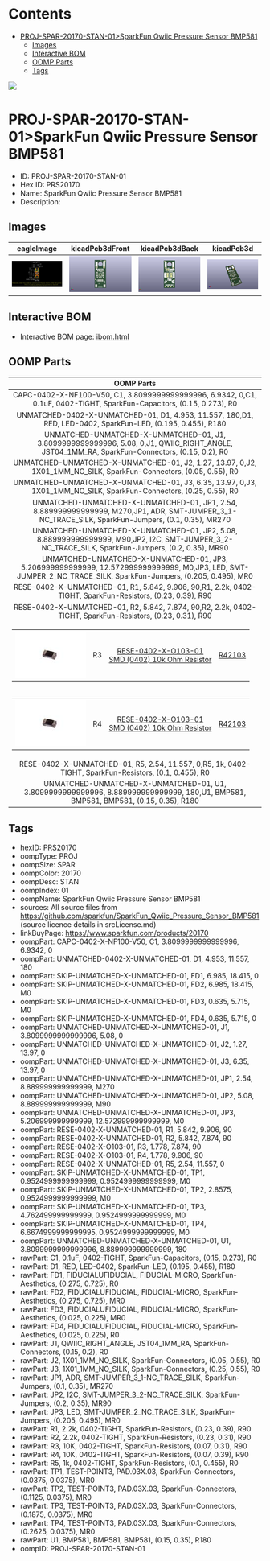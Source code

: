 



Contents
========

* [PROJ-SPAR-20170-STAN-01>SparkFun Qwiic Pressure Sensor BMP581](#proj-spar-20170-stan-01sparkfun-qwiic-pressure-sensor-bmp581)
	* [Images](#images)
	* [Interactive BOM](#interactive-bom)
	* [OOMP Parts](#oomp-parts)
	* [Tags](#tags)
  
![][im]
# PROJ-SPAR-20170-STAN-01>SparkFun Qwiic Pressure Sensor BMP581

- ID: PROJ-SPAR-20170-STAN-01
- Hex ID: PRS20170
- Name: SparkFun Qwiic Pressure Sensor BMP581
- Description: 

## Images
  
  

|eagleImage|kicadPcb3dFront|kicadPcb3dBack|kicadPcb3d|
| :---: | :---: | :---: | :---: |
|[![eagleImage](eagleImage_140.png)](eagleImage_600.png)|[![kicadPcb3dFront](kicadPcb3dFront_140.png)](kicadPcb3dFront_600.png)|[![kicadPcb3dBack](kicadPcb3dBack_140.png)](kicadPcb3dBack_600.png)|[![kicadPcb3d](kicadPcb3d_140.png)](kicadPcb3d_600.png)|

## Interactive BOM

- Interactive BOM page: [ibom.html](kicad/bom/ibom.html)

## OOMP Parts
  

|OOMP Parts|
| :---: |
|CAPC-0402-X-NF100-V50, C1, 3.8099999999999996, 6.9342, 0,C1, 0.1uF, 0402-TIGHT, SparkFun-Capacitors, (0.15, 0.273), R0|
|UNMATCHED-0402-X-UNMATCHED-01, D1, 4.953, 11.557, 180,D1, RED, LED-0402, SparkFun-LED, (0.195, 0.455), R180|
|UNMATCHED-UNMATCHED-X-UNMATCHED-01, J1, 3.8099999999999996, 5.08, 0,J1, QWIIC_RIGHT_ANGLE, JST04_1MM_RA, SparkFun-Connectors, (0.15, 0.2), R0|
|UNMATCHED-UNMATCHED-X-UNMATCHED-01, J2, 1.27, 13.97, 0,J2, 1X01_1MM_NO_SILK, SparkFun-Connectors, (0.05, 0.55), R0|
|UNMATCHED-UNMATCHED-X-UNMATCHED-01, J3, 6.35, 13.97, 0,J3, 1X01_1MM_NO_SILK, SparkFun-Connectors, (0.25, 0.55), R0|
|UNMATCHED-UNMATCHED-X-UNMATCHED-01, JP1, 2.54, 8.889999999999999, M270,JP1, ADR, SMT-JUMPER_3_1-NC_TRACE_SILK, SparkFun-Jumpers, (0.1, 0.35), MR270|
|UNMATCHED-UNMATCHED-X-UNMATCHED-01, JP2, 5.08, 8.889999999999999, M90,JP2, I2C, SMT-JUMPER_3_2-NC_TRACE_SILK, SparkFun-Jumpers, (0.2, 0.35), MR90|
|UNMATCHED-UNMATCHED-X-UNMATCHED-01, JP3, 5.206999999999999, 12.572999999999999, M0,JP3, LED, SMT-JUMPER_2_NC_TRACE_SILK, SparkFun-Jumpers, (0.205, 0.495), MR0|
|RESE-0402-X-UNMATCHED-01, R1, 5.842, 9.906, 90,R1, 2.2k, 0402-TIGHT, SparkFun-Resistors, (0.23, 0.39), R90|
|RESE-0402-X-UNMATCHED-01, R2, 5.842, 7.874, 90,R2, 2.2k, 0402-TIGHT, SparkFun-Resistors, (0.23, 0.31), R90|
|<table><tr><td>![RESE-0402-X-O103-01](https://raw.githubusercontent.com/oomlout/oomlout_OOMP_parts/main/RESE-0402-X-O103-01/image_140.jpg)</td><td> R3</td><td>[RESE-0402-X-O103-01<br>SMD (0402) 10k Ohm Resistor](https://github.com/oomlout/oomlout_OOMP_parts/tree/main/RESE-0402-X-O103-01/)</td><td>[R42103](https://github.com/oomlout/oomlout_OOMP_parts/tree/main/RESE-0402-X-O103-01/)</td></tr></table>|
|<table><tr><td>![RESE-0402-X-O103-01](https://raw.githubusercontent.com/oomlout/oomlout_OOMP_parts/main/RESE-0402-X-O103-01/image_140.jpg)</td><td> R4</td><td>[RESE-0402-X-O103-01<br>SMD (0402) 10k Ohm Resistor](https://github.com/oomlout/oomlout_OOMP_parts/tree/main/RESE-0402-X-O103-01/)</td><td>[R42103](https://github.com/oomlout/oomlout_OOMP_parts/tree/main/RESE-0402-X-O103-01/)</td></tr></table>|
|RESE-0402-X-UNMATCHED-01, R5, 2.54, 11.557, 0,R5, 1k, 0402-TIGHT, SparkFun-Resistors, (0.1, 0.455), R0|
|UNMATCHED-UNMATCHED-X-UNMATCHED-01, U1, 3.8099999999999996, 8.889999999999999, 180,U1, BMP581, BMP581, BMP581, (0.15, 0.35), R180|

## Tags

- hexID: PRS20170
- oompType: PROJ
- oompSize: SPAR
- oompColor: 20170
- oompDesc: STAN
- oompIndex: 01
- oompName: SparkFun Qwiic Pressure Sensor BMP581
- sources: All source files from https://github.com/sparkfun/SparkFun_Qwiic_Pressure_Sensor_BMP581 (source licence details in srcLicense.md)
- linkBuyPage: https://www.sparkfun.com/products/20170
- oompPart: CAPC-0402-X-NF100-V50, C1, 3.8099999999999996, 6.9342, 0
- oompPart: UNMATCHED-0402-X-UNMATCHED-01, D1, 4.953, 11.557, 180
- oompPart: SKIP-UNMATCHED-X-UNMATCHED-01, FD1, 6.985, 18.415, 0
- oompPart: SKIP-UNMATCHED-X-UNMATCHED-01, FD2, 6.985, 18.415, M0
- oompPart: SKIP-UNMATCHED-X-UNMATCHED-01, FD3, 0.635, 5.715, M0
- oompPart: SKIP-UNMATCHED-X-UNMATCHED-01, FD4, 0.635, 5.715, 0
- oompPart: UNMATCHED-UNMATCHED-X-UNMATCHED-01, J1, 3.8099999999999996, 5.08, 0
- oompPart: UNMATCHED-UNMATCHED-X-UNMATCHED-01, J2, 1.27, 13.97, 0
- oompPart: UNMATCHED-UNMATCHED-X-UNMATCHED-01, J3, 6.35, 13.97, 0
- oompPart: UNMATCHED-UNMATCHED-X-UNMATCHED-01, JP1, 2.54, 8.889999999999999, M270
- oompPart: UNMATCHED-UNMATCHED-X-UNMATCHED-01, JP2, 5.08, 8.889999999999999, M90
- oompPart: UNMATCHED-UNMATCHED-X-UNMATCHED-01, JP3, 5.206999999999999, 12.572999999999999, M0
- oompPart: RESE-0402-X-UNMATCHED-01, R1, 5.842, 9.906, 90
- oompPart: RESE-0402-X-UNMATCHED-01, R2, 5.842, 7.874, 90
- oompPart: RESE-0402-X-O103-01, R3, 1.778, 7.874, 90
- oompPart: RESE-0402-X-O103-01, R4, 1.778, 9.906, 90
- oompPart: RESE-0402-X-UNMATCHED-01, R5, 2.54, 11.557, 0
- oompPart: SKIP-UNMATCHED-X-UNMATCHED-01, TP1, 0.9524999999999999, 0.9524999999999999, M0
- oompPart: SKIP-UNMATCHED-X-UNMATCHED-01, TP2, 2.8575, 0.9524999999999999, M0
- oompPart: SKIP-UNMATCHED-X-UNMATCHED-01, TP3, 4.762499999999999, 0.9524999999999999, M0
- oompPart: SKIP-UNMATCHED-X-UNMATCHED-01, TP4, 6.6674999999999995, 0.9524999999999999, M0
- oompPart: UNMATCHED-UNMATCHED-X-UNMATCHED-01, U1, 3.8099999999999996, 8.889999999999999, 180
- rawPart: C1, 0.1uF, 0402-TIGHT, SparkFun-Capacitors, (0.15, 0.273), R0
- rawPart: D1, RED, LED-0402, SparkFun-LED, (0.195, 0.455), R180
- rawPart: FD1, FIDUCIALUFIDUCIAL, FIDUCIAL-MICRO, SparkFun-Aesthetics, (0.275, 0.725), R0
- rawPart: FD2, FIDUCIALUFIDUCIAL, FIDUCIAL-MICRO, SparkFun-Aesthetics, (0.275, 0.725), MR0
- rawPart: FD3, FIDUCIALUFIDUCIAL, FIDUCIAL-MICRO, SparkFun-Aesthetics, (0.025, 0.225), MR0
- rawPart: FD4, FIDUCIALUFIDUCIAL, FIDUCIAL-MICRO, SparkFun-Aesthetics, (0.025, 0.225), R0
- rawPart: J1, QWIIC_RIGHT_ANGLE, JST04_1MM_RA, SparkFun-Connectors, (0.15, 0.2), R0
- rawPart: J2, 1X01_1MM_NO_SILK, SparkFun-Connectors, (0.05, 0.55), R0
- rawPart: J3, 1X01_1MM_NO_SILK, SparkFun-Connectors, (0.25, 0.55), R0
- rawPart: JP1, ADR, SMT-JUMPER_3_1-NC_TRACE_SILK, SparkFun-Jumpers, (0.1, 0.35), MR270
- rawPart: JP2, I2C, SMT-JUMPER_3_2-NC_TRACE_SILK, SparkFun-Jumpers, (0.2, 0.35), MR90
- rawPart: JP3, LED, SMT-JUMPER_2_NC_TRACE_SILK, SparkFun-Jumpers, (0.205, 0.495), MR0
- rawPart: R1, 2.2k, 0402-TIGHT, SparkFun-Resistors, (0.23, 0.39), R90
- rawPart: R2, 2.2k, 0402-TIGHT, SparkFun-Resistors, (0.23, 0.31), R90
- rawPart: R3, 10K, 0402-TIGHT, SparkFun-Resistors, (0.07, 0.31), R90
- rawPart: R4, 10K, 0402-TIGHT, SparkFun-Resistors, (0.07, 0.39), R90
- rawPart: R5, 1k, 0402-TIGHT, SparkFun-Resistors, (0.1, 0.455), R0
- rawPart: TP1, TEST-POINT3, PAD.03X.03, SparkFun-Connectors, (0.0375, 0.0375), MR0
- rawPart: TP2, TEST-POINT3, PAD.03X.03, SparkFun-Connectors, (0.1125, 0.0375), MR0
- rawPart: TP3, TEST-POINT3, PAD.03X.03, SparkFun-Connectors, (0.1875, 0.0375), MR0
- rawPart: TP4, TEST-POINT3, PAD.03X.03, SparkFun-Connectors, (0.2625, 0.0375), MR0
- rawPart: U1, BMP581, BMP581, BMP581, (0.15, 0.35), R180
- oompID: PROJ-SPAR-20170-STAN-01



[im]: kicadPcb3d_450.png
